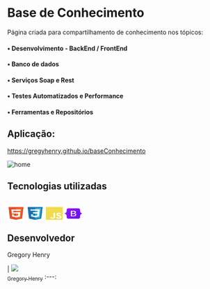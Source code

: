 # Base de Conhecimento

Página criada para compartilhamento de conhecimento nos tópicos:

#### • Desenvolvimento - BackEnd / FrontEnd
#### • Banco de dados
#### • Serviços Soap e Rest
#### • Testes Automatizados e Performance
#### • Ferramentas e Repositórios

## Aplicação: 

https://gregyhenry.github.io/baseConhecimento

![home](https://user-images.githubusercontent.com/92655806/226186828-3b7f611b-557f-4b33-8ee8-33c4e2fb392d.png)

## Tecnologias utilizadas

<div style="display: inline_block"><br>
  <img align="center" alt="Greg-HTML" height="30" width="40" src="https://raw.githubusercontent.com/devicons/devicon/master/icons/html5/html5-original.svg">
  <img align="center" alt="Greg-CSS" height="30" width="40" src="https://raw.githubusercontent.com/devicons/devicon/master/icons/css3/css3-original.svg">
  <img align="center" alt="Greg-Js" height="30" width="40" src="https://raw.githubusercontent.com/devicons/devicon/master/icons/javascript/javascript-plain.svg">
    <img align="center" alt="Greg-Js" height="30" width="40" src="https://raw.githubusercontent.com/devicons/devicon/master/icons/bootstrap/bootstrap-original.svg">
</div>

## Desenvolvedor

Gregory Henry

| [<img src="https://user-images.githubusercontent.com/92655806/163687677-e12c4ccc-c52b-4a6f-8a72-70eb0bb20ff3.jpg" width=115><br><sub>Gregory Henry</sub>](https://www.linkedin.com/in/gregory-henry-mguimaraes/)
:---:
